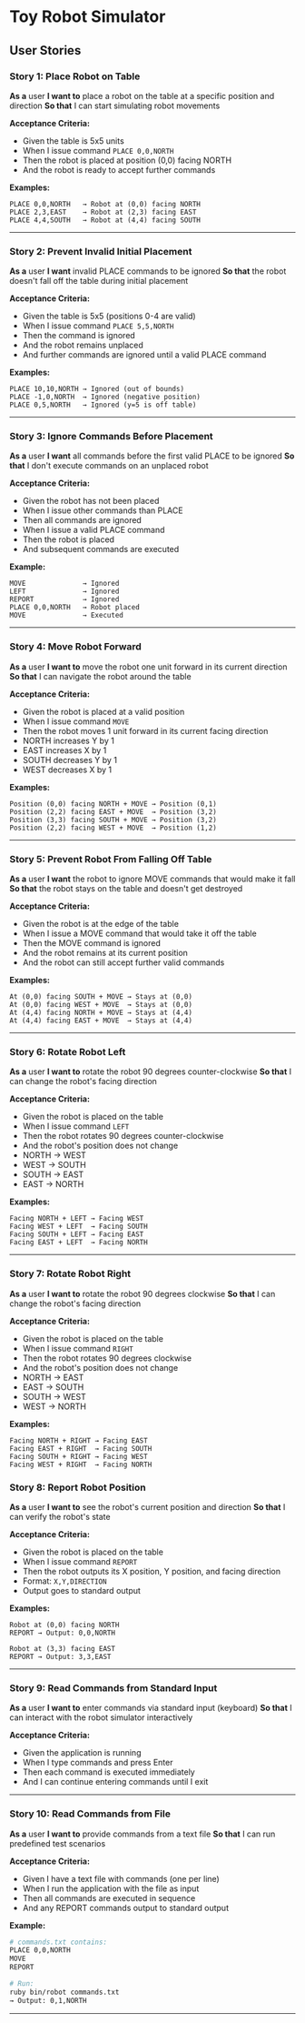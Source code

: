 # Toy Robot Simulator

## User Stories

### Story 1: Place Robot on Table

**As a** user
**I want to** place a robot on the table at a specific position and direction
**So that** I can start simulating robot movements

**Acceptance Criteria:**

- Given the table is 5x5 units
- When I issue command `PLACE 0,0,NORTH`
- Then the robot is placed at position (0,0) facing NORTH
- And the robot is ready to accept further commands

**Examples:**

```
PLACE 0,0,NORTH   → Robot at (0,0) facing NORTH
PLACE 2,3,EAST    → Robot at (2,3) facing EAST
PLACE 4,4,SOUTH   → Robot at (4,4) facing SOUTH
```

---

### Story 2: Prevent Invalid Initial Placement

**As a** user
**I want** invalid PLACE commands to be ignored
**So that** the robot doesn't fall off the table during initial placement

**Acceptance Criteria:**

- Given the table is 5x5 (positions 0-4 are valid)
- When I issue command `PLACE 5,5,NORTH`
- Then the command is ignored
- And the robot remains unplaced
- And further commands are ignored until a valid PLACE command

**Examples:**

```
PLACE 10,10,NORTH → Ignored (out of bounds)
PLACE -1,0,NORTH  → Ignored (negative position)
PLACE 0,5,NORTH   → Ignored (y=5 is off table)
```

---

### Story 3: Ignore Commands Before Placement

**As a** user
**I want** all commands before the first valid PLACE to be ignored
**So that** I don't execute commands on an unplaced robot

**Acceptance Criteria:**

- Given the robot has not been placed
- When I issue other commands than PLACE
- Then all commands are ignored
- When I issue a valid PLACE command
- Then the robot is placed
- And subsequent commands are executed

**Example:**

```
MOVE              → Ignored
LEFT              → Ignored
REPORT            → Ignored
PLACE 0,0,NORTH   → Robot placed
MOVE              → Executed
```

---

### Story 4: Move Robot Forward

**As a** user
**I want to** move the robot one unit forward in its current direction
**So that** I can navigate the robot around the table

**Acceptance Criteria:**

- Given the robot is placed at a valid position
- When I issue command `MOVE`
- Then the robot moves 1 unit forward in its current facing direction
- NORTH increases Y by 1
- EAST increases X by 1
- SOUTH decreases Y by 1
- WEST decreases X by 1

**Examples:**

```
Position (0,0) facing NORTH + MOVE → Position (0,1)
Position (2,2) facing EAST + MOVE  → Position (3,2)
Position (3,3) facing SOUTH + MOVE → Position (3,2)
Position (2,2) facing WEST + MOVE  → Position (1,2)
```

---

### Story 5: Prevent Robot From Falling Off Table

**As a** user
**I want** the robot to ignore MOVE commands that would make it fall
**So that** the robot stays on the table and doesn't get destroyed

**Acceptance Criteria:**

- Given the robot is at the edge of the table
- When I issue a MOVE command that would take it off the table
- Then the MOVE command is ignored
- And the robot remains at its current position
- And the robot can still accept further valid commands

**Examples:**

```
At (0,0) facing SOUTH + MOVE → Stays at (0,0)
At (0,0) facing WEST + MOVE  → Stays at (0,0)
At (4,4) facing NORTH + MOVE → Stays at (4,4)
At (4,4) facing EAST + MOVE  → Stays at (4,4)
```

---

### Story 6: Rotate Robot Left

**As a** user
**I want to** rotate the robot 90 degrees counter-clockwise
**So that** I can change the robot's facing direction

**Acceptance Criteria:**

- Given the robot is placed on the table
- When I issue command `LEFT`
- Then the robot rotates 90 degrees counter-clockwise
- And the robot's position does not change
- NORTH → WEST
- WEST → SOUTH
- SOUTH → EAST
- EAST → NORTH

**Examples:**

```
Facing NORTH + LEFT → Facing WEST
Facing WEST + LEFT  → Facing SOUTH
Facing SOUTH + LEFT → Facing EAST
Facing EAST + LEFT  → Facing NORTH
```

---

### Story 7: Rotate Robot Right

**As a** user
**I want to** rotate the robot 90 degrees clockwise
**So that** I can change the robot's facing direction

**Acceptance Criteria:**

- Given the robot is placed on the table
- When I issue command `RIGHT`
- Then the robot rotates 90 degrees clockwise
- And the robot's position does not change
- NORTH → EAST
- EAST → SOUTH
- SOUTH → WEST
- WEST → NORTH

**Examples:**

```
Facing NORTH + RIGHT → Facing EAST
Facing EAST + RIGHT  → Facing SOUTH
Facing SOUTH + RIGHT → Facing WEST
Facing WEST + RIGHT  → Facing NORTH
```

### Story 8: Report Robot Position

**As a** user
**I want to** see the robot's current position and direction
**So that** I can verify the robot's state

**Acceptance Criteria:**

- Given the robot is placed on the table
- When I issue command `REPORT`
- Then the robot outputs its X position, Y position, and facing direction
- Format: `X,Y,DIRECTION`
- Output goes to standard output

**Examples:**

```
Robot at (0,0) facing NORTH
REPORT → Output: 0,0,NORTH

Robot at (3,3) facing EAST
REPORT → Output: 3,3,EAST
```

---

### Story 9: Read Commands from Standard Input

**As a** user
**I want to** enter commands via standard input (keyboard)
**So that** I can interact with the robot simulator interactively

**Acceptance Criteria:**

- Given the application is running
- When I type commands and press Enter
- Then each command is executed immediately
- And I can continue entering commands until I exit

---

### Story 10: Read Commands from File
**As a** user
**I want to** provide commands from a text file
**So that** I can run predefined test scenarios

**Acceptance Criteria:**
- Given I have a text file with commands (one per line)
- When I run the application with the file as input
- Then all commands are executed in sequence
- And any REPORT commands output to standard output

**Example:**
```bash
# commands.txt contains:
PLACE 0,0,NORTH
MOVE
REPORT

# Run:
ruby bin/robot commands.txt
→ Output: 0,1,NORTH
```

---
